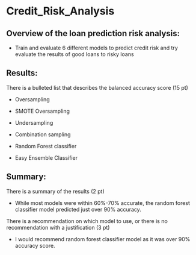 # Credit_Risk_Analysis

## Overview of the loan prediction risk analysis:
- Train and evaluate 6 different models to predict credit risk and try evaluate the results of good loans to risky loans

## Results:
There is a bulleted list that describes the balanced accuracy score (15 pt)

- Oversampling

- SMOTE Oversampling 

- Undersampling 

- Combination sampling

- Random Forest classifier

- Easy Ensemble Classifier

## Summary:

There is a summary of the results (2 pt)
- While most models were within 60%-70% accurate, the random forest classifier model predicted just over 90% accuracy. 

There is a recommendation on which model to use, or there is no recommendation with a justification (3 pt)
- I would recommend random forest classifier model as it was over 90% accuracy score.  